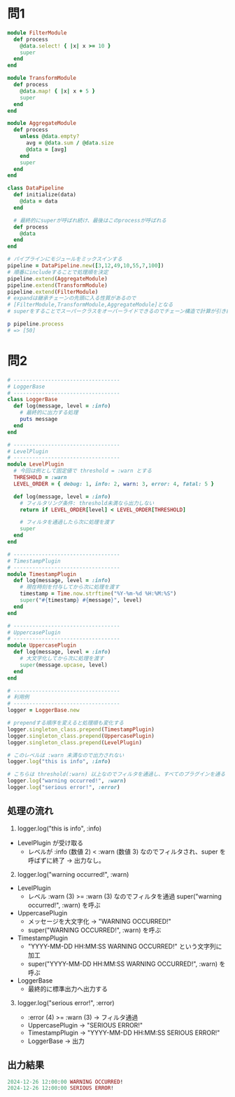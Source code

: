 # 問1 
```ruby
module FilterModule
  def process
    @data.select! { |x| x >= 10 }
    super
  end
end

module TransformModule
  def process
    @data.map! { |x| x + 5 }
    super
  end
end

module AggregateModule
  def process
    unless @data.empty?
      avg = @data.sum / @data.size
      @data = [avg]
    end
    super
  end
end

class DataPipeline
  def initialize(data)
    @data = data
  end

  # 最終的にsuperが呼ばれ続け、最後はこのprocessが呼ばれる
  def process
    @data
  end
end

# パイプラインにモジュールをミックスインする
pipeline = DataPipeline.new([3,12,49,10,55,7,100])
# 順番にincludeすることで処理順を決定
pipeline.extend(AggregateModule)
pipeline.extend(TransformModule)
pipeline.extend(FilterModule)
# expandは継承チェーンの先頭に入る性質があるので
# [FilterModule,TransformModule,AggregateModule]となる
# superをすることでスーパークラスをオーバーライドできるのでチェーン構造で計算が引き継げるという仕組み

p pipeline.process
# => [50]
```

# 問2
```ruby
# ----------------------------------
# LoggerBase
# ----------------------------------
class LoggerBase
  def log(message, level = :info)
    # 最終的に出力する処理
    puts message
  end
end

# ----------------------------------
# LevelPlugin
# ----------------------------------
module LevelPlugin
  # 今回は例として固定値で threshold = :warn とする
  THRESHOLD = :warn
  LEVEL_ORDER = { debug: 1, info: 2, warn: 3, error: 4, fatal: 5 }

  def log(message, level = :info)
    # フィルタリング条件: threshold未満なら出力しない
    return if LEVEL_ORDER[level] < LEVEL_ORDER[THRESHOLD]

    # フィルタを通過したら次に処理を渡す
    super
  end
end

# ----------------------------------
# TimestampPlugin
# ----------------------------------
module TimestampPlugin
  def log(message, level = :info)
    # 現在時刻を付与してから次に処理を渡す
    timestamp = Time.now.strftime("%Y-%m-%d %H:%M:%S")
    super("#{timestamp} #{message}", level)
  end
end

# ----------------------------------
# UppercasePlugin
# ----------------------------------
module UppercasePlugin
  def log(message, level = :info)
    # 大文字化してから次に処理を渡す
    super(message.upcase, level)
  end
end

# ----------------------------------
# 利用例
# ----------------------------------
logger = LoggerBase.new

# prependする順序を変えると処理順も変化する
logger.singleton_class.prepend(TimestampPlugin)
logger.singleton_class.prepend(UppercasePlugin)
logger.singleton_class.prepend(LevelPlugin)

# このレベルは :warn 未満なので出力されない
logger.log("this is info", :info)

# こちらは threshold(:warn) 以上なのでフィルタを通過し、すべてのプラグインを通る
logger.log("warning occurred!", :warn)
logger.log("serious error!", :error)

```

## 処理の流れ
1. logger.log("this is info", :info)

  * LevelPlugin が受け取る
    * レベルが :info (数値 2) < :warn (数値 3) なのでフィルタされ、super を呼ばずに終了 → 出力なし。
2. logger.log("warning occurred!", :warn)

  * LevelPlugin
    * レベル :warn (3) >= :warn (3) なのでフィルタを通過
    super("warning occurred!", :warn) を呼ぶ
  * UppercasePlugin
    * メッセージを大文字化 → "WARNING OCCURRED!"
    * super("WARNING OCCURRED!", :warn) を呼ぶ
  * TimestampPlugin
    * "YYYY-MM-DD HH:MM:SS WARNING OCCURRED!" という文字列に加工
    * super("YYYY-MM-DD HH:MM:SS WARNING OCCURRED!", :warn) を呼ぶ
  * LoggerBase
    * 最終的に標準出力へ出力する
3. logger.log("serious error!", :error)

    * :error (4) >= :warn (3) → フィルタ通過
    * UppercasePlugin → "SERIOUS ERROR!"
    * TimestampPlugin → "YYYY-MM-DD HH:MM:SS SERIOUS ERROR!"
    * LoggerBase → 出力

## 出力結果
```ruby
2024-12-26 12:00:00 WARNING OCCURRED!
2024-12-26 12:00:00 SERIOUS ERROR!
```